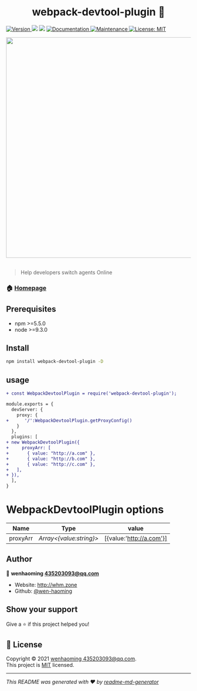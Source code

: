 <h1 align="center">webpack-devtool-plugin  👋</h1>
<p>
  <a href="https://www.npmjs.com/package/webpack-devtool-plugin" target="_blank">
    <img alt="Version" src="https://img.shields.io/npm/v/webpack-devtool-plugin.svg">
  </a>
  <img src="https://img.shields.io/badge/npm-%3E%3D5.5.0-blue.svg" />
  <img src="https://img.shields.io/badge/node-%3E%3D9.3.0-blue.svg" />
  <a href="https://github.com/wen-haoming/webpack-devtool-plugin#readme" target="_blank">
    <img alt="Documentation" src="https://img.shields.io/badge/documentation-yes-brightgreen.svg" />
  </a>
  <a href="https://github.com/wen-haoming/webpack-devtool-plugin/graphs/commit-activity" target="_blank">
    <img alt="Maintenance" src="https://img.shields.io/badge/Maintained%3F-yes-green.svg" />
  </a>
  <a href="https://github.com/wen-haoming/webpack-devtool-plugin/blob/master/LICENSE" target="_blank">
    <img alt="License: MIT" src="https://img.shields.io/github/license/wen-haoming/webpack-devtool-plugin" />
  </a>
</p>

<div align="left">
  <a href="https://github.com/webpack/webpack">
    <img width="600" src="https://cdn.nlark.com/yuque/0/2021/gif/276215/1615218548593-4bc692d6-948a-4f12-a38d-cb6f52d938b5.gif">
  </a>
 </div>
<br>


> Help developers switch agents Online

### 🏠 [Homepage](https://github.com/wen-haoming/webpack-devtool-plugin)

## Prerequisites

- npm >=5.5.0
- node >=9.3.0

## Install

```sh
npm install webpack-devtool-plugin -D
```

## usage

```diff
+ const WebpackDevtoolPlugin = require('webpack-devtool-plugin');

module.exports = {
  devServer: {
    proxy: {
+      '/':WebpackDevtoolPlugin.getProxyConfig()
    }
  },
  plugins: [
+ new WebpackDevtoolPlugin({
+     proxyArr: [
+       { value: "http://a.com" },
+       { value: "http://b.com" },
+       { value: "http://c.com" },
+   ],
+ }),
  ],
}
```


# WebpackDevtoolPlugin  options
| **Name** | Type | value |
| :---: | :---: | :---: |
| proxyArr | _Array<{value:string}>_ | [{value:'http://a.com'}] |



## Author

👤 **wenhaoming <435203093@qq.com>**

* Website: http://whm.zone
* Github: [@wen-haoming](https://github.com/wen-haoming)

## Show your support

Give a ⭐️ if this project helped you!

## 📝 License

Copyright © 2021 [wenhaoming <435203093@qq.com>](https://github.com/wen-haoming).<br />
This project is [MIT](https://github.com/wen-haoming/webpack-devtool-plugin/blob/master/LICENSE) licensed.

***
_This README was generated with ❤️ by [readme-md-generator](https://github.com/kefranabg/readme-md-generator)_
